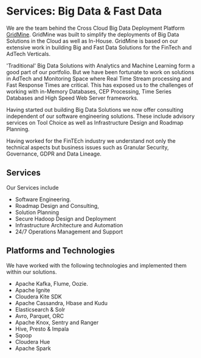 # Services: Big Data & Fast Data

We are the team behind the Cross Cloud Big Data Deployment Platform [GridMine](http://gridmine.com). GridMine was built to simplify the deployments of Big Data Solutions in the Cloud as well as In-House. GridMine is based on our extensive work in building Big and Fast Data Solutions for the FinTech and AdTech Verticals.

'Traditional' Big Data Solutions with Analytics and Machine Learning form a good part of our portfolio. But we have been fortunate to work on solutions in AdTech and Monitoring Space where Real Time Stream processing and Fast Response Times are critical. This has exposed us to the challenges of working with in-Memory Databases, CEP Processing, Time Series Databases and High Speed Web Server frameworks.

Having started out building Big Data Solutions we now offer consulting independent of our software engineering solutions. These include advisory services on Tool Choice as well as Infrastructure Design and Roadmap Planning.

Having worked for the FinTEch industry we understand not only the technical aspects but business issues such as Granular Security, Governance, GDPR and Data Lineage.

## Services

Our Services include

* Software Engineering.
* Roadmap Design and Consulting, 
* Solution Planning
* Secure Hadoop Design and Deployment
* Infrastructure Architecture and Automation
* 24/7 Operations Management and Support

## Platforms and Technologies

We have worked with the following technologies and implemented them within our solutions.

* Apache Kafka, Flume, Oozie.
* Apache Ignite
* Cloudera Kite SDK
* Apache Cassandra, Hbase and Kudu
* Elasticsearch & Solr
* Avro, Parquet, ORC
* Apache Knox, Sentry and Ranger
* Hive, Presto & Impala
* Sqoop 
* Cloudera Hue
* Apache Spark



